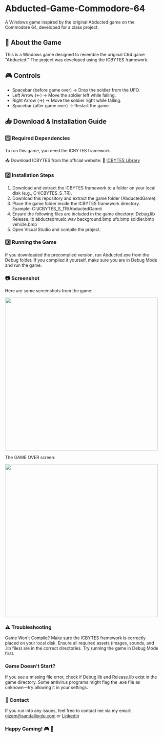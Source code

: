 # Abducted-Game-Commodore-64
A Windows game inspired by the original Abducted game on the Commodore 64, developed for a class project.

## 📜 About the Game
This is a Windows game designed to resemble the original C64 game "Abducted." The project was developed using the ICBYTES framework.

## 🎮 Controls
- Spacebar (before game over) → Drop the soldier from the UFO.
- Left Arrow (←) → Move the soldier left while falling.
- Right Arrow (→) → Move the soldier right while falling.
- Spacebar (after game over) → Restart the game.
  
## 📥 Download & Installation Guide
### 1️⃣ Required Dependencies
To run this game, you need the ICBYTES framework.

📥 Download ICBYTES from the official website:
🔗 [ICBYTES Library](https://otoidrak.com/en/software.html)

### 2️⃣ Installation Steps
1. Download and extract the ICBYTES framework to a folder on your local disk (e.g., C:\ICBYTES_S_TR).
2. Download this repository and extract the game folder (AbductedGame).
3. Place the game folder inside the ICBYTES framework directory.
Example: C:\ICBYTES_S_TR\AbductedGame\
4. Ensure the following files are included in the game directory:
Debug.lib
Release.lib
abductedmusic.wav
background.bmp
ufo.bmp
soldier.bmp
vehicle.bmp
5. Open Visual Studio and compile the project.

### 3️⃣ Running the Game
If you downloaded the precompiled version, run Abducted.exe from the Debug folder.
If you compiled it yourself, make sure you are in Debug Mode and run the game.

### 📷 Screenshot
Here are some screenshots from the game:

<img src=https://github.com/user-attachments/assets/bacd8bde-0455-46aa-9dec-c446f759dab5 width="500">


The GAME OVER screen:

<img src=https://github.com/user-attachments/assets/38a6fc82-661a-427c-bec3-df156226dbe2 width="500">

### ⚠️ Troubleshooting
Game Won't Compile?
Make sure the ICBYTES framework is correctly placed on your local disk.
Ensure all required assets (images, sounds, and .lib files) are in the correct directories.
Try running the game in Debug Mode first.
### Game Doesn't Start?
If you see a missing file error, check if Debug.lib and Release.lib exist in the game directory.
Some antivirus programs might flag the .exe file as unknown—try allowing it in your settings.

### 📧 Contact
If you run into any issues, feel free to contact me via my email: gizem@sandallioglu.com or [LinkedIn](https://www.linkedin.com/in/gizem-sandallioglu/)

### Happy Gaming! 🎮 🚀
